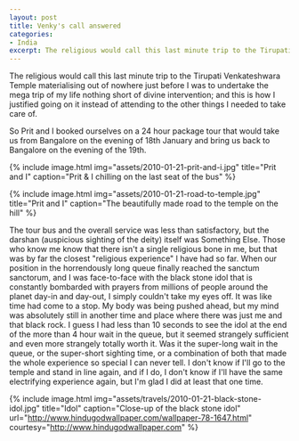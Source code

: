 ```yaml
---
layout: post
title: Venky's call answered
categories:
- India
excerpt: The religious would call this last minute trip to the Tirupati Venkateshwara Temple materialising out of nowhere just before I was to undertake the mega trip of my life nothing short of divine intervention; and this is how I justified going on it instead of attending to the other things I needed to take care of.
---
```


The religious would call this last minute trip to the Tirupati Venkateshwara
Temple materialising out of nowhere just before I was to undertake the mega trip
of my life nothing short of divine intervention; and this is how I justified
going on it instead of attending to the other things I needed to take care of.

So Prit and I booked ourselves on a 24 hour package tour that would take us from
Bangalore on the evening of 18th January and bring us back to Bangalore on the
evening of the 19th.

{% include image.html
    img="assets/2010-01-21-prit-and-i.jpg"
    title="Prit and I"
    caption="Prit & I chilling on the last seat of the bus" %}
<br>

{% include image.html
    img="assets/2010-01-21-road-to-temple.jpg"
    title="Prit and I"
    caption="The beautifully made road to the temple on the hill" %}

The tour bus and the overall service was less than satisfactory, but the darshan
(auspicious sighting of the deity) itself was Something Else. Those who know me
know that there isn't a single religious bone in me, but that was by far the
closest "religious experience" I have had so far. When our position in the
horrendously long queue finally reached the sanctum sanctorum, and I was
face-to-face with the black stone idol that is constantly bombarded with prayers
from millions of people around the planet day-in and day-out, I simply couldn't
take my eyes off. It was like time had come to a stop. My body was being pushed
ahead, but my mind was absolutely still in another time and place where there
was just me and that black rock. I guess I had less than 10 seconds to see the
idol at the end of the more than 4 hour wait in the queue, but it seemed
strangely sufficient and even more strangely totally worth it. Was it the
super-long wait in the queue, or the super-short sighting time, or a combination
of both that made the whole experience so special I can never tell. I don't know
if I'll go to the temple and stand in line again, and if I do, I don't know if
I'll have the same electrifying experience again, but I'm glad I did at least
that one time.

{% include image.html
    img="assets/travels/2010-01-21-black-stone-idol.jpg"
    title="Idol"
    caption="Close-up of the black stone idol"
    url="http://www.hindugodwallpaper.com/wallpaper-78-1647.html"
    courtesy="http://www.hindugodwallpaper.com" %}

